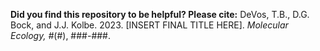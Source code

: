 __Did you find this repository to be helpful? Please cite:__ DeVos, T.B., D.G. Bock, and J.J. Kolbe. 2023. [INSERT FINAL TITLE HERE]. _Molecular Ecology, #_(#), ###-###.
